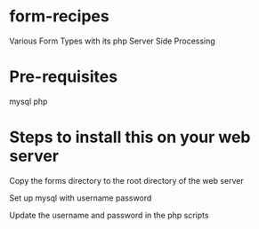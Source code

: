 # form-recipes
Various Form Types with its php Server Side Processing

# Pre-requisites
mysql
php

# Steps to install this on your web server
Copy the forms directory to the root directory of the web server

Set up mysql with username password

Update the username and password in the php scripts

